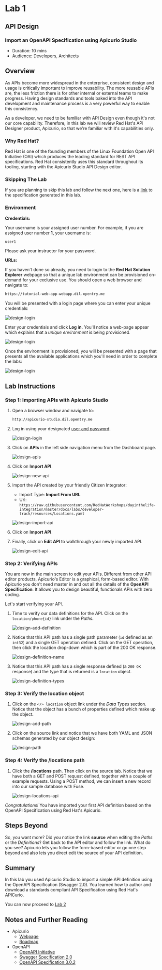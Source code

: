 # Lab 1

## API Design

### Import an OpenAPI Specification using Apicurio Studio

* Duration: 10 mins
* Audience: Developers, Architects

## Overview

As APIs become more widespread in the enterprise, consistent design and usage is critically important to improve reusability. The more reusable APIs are, the less friction there is for other internal or external teams to make progress. Having design standards and tools baked into the API development and maintenance process is a very powerful way to enable this consistency.

As a developer, we need to be familiar with API Design even though it's not our core capability.  Therefore, in this lab we will review Red Hat's API Designer product, Apicurio, so that we're familiar with it's capabilities only.

### Why Red Hat?

Red Hat is one of the founding members of the Linux Foundation Open API Initiative (OAI) which produces the leading standard for REST API specifications. Red Hat consistently uses this standard throughout its tooling, starting with the Apicurio Studio API Design editor.

### Skipping The Lab

If you are planning to skip this lab and follow the next one, here is a [link](https://github.com/hguerrero/3scaleworkshop-openapi/blob/Lab-01/locations-api/Locations-UserX.yaml) to the specification generated in this lab.

### Environment

**Credentials:**

Your username is your assigned user number. For example, if you are assigned user number **1**, your username is: 

```bash
user1
```

Please ask your instructor for your password.

**URLs:**

If you haven't done so already, you need to login to the **Red Hat Solution Explorer** webpage so that a unique lab environment can be provisioned on-demand for your exclusive use.  You should open a web browser and navigate to: 

```bash
https://tutorial-web-app-webapp.dil.opentry.me
```

You will be presented with a login page where you can enter your unique credentials:

![design-login](images/design-50.png "Login")

Enter your credentials and click **Log in**.  You'll notice a web-page appear which explains that a *unique environment* is being provisioned.

![design-login](images/design-51.png "Provision")

Once the environment is provisioned, you will be presented with a page that presents all the available applications which you'll need in order to complete the labs:

![design-login](images/design-52.png "Applications")

## Lab Instructions

### Step 1: Importing APIs with Apicurio Studio

1. Open a browser window and navigate to:

    ```bash
    http://apicurio-studio.dil.opentry.me
    ```

1. Log in using your designated [user and password](#environment).

    ![design-login](images/design-01.png "Login")

1. Click on **APIs** in the left side navigation menu from the Dashboard page.

    ![design-apis](images/design-02.png "APIs")

1. Click on **Import API**.

    ![design-new-api](images/design-03.png "Import API")

1. Import the API created by your friendly Citizen Integrator:

    * Import Type: **Import From URL**
    * Url: `https://raw.githubusercontent.com/RedHatWorkshops/dayinthelife-integration/master/docs/labs/developer-track/resources/Locations.yaml`

    ![design-import-api](images/design-04.png "Import API")

1. Click on **Import API**.

1. Finally, click on **Edit API** to walkthrough your newly imported API.

    ![design-edit-api](images/design-05.png "Edit API")

### Step 2: Verifying APIs

You are now in the main screen to edit your APIs. Different from other API editor products, Apicurio's Editor is a graphical, form-based editor. With Apicurio you don't need master in and out all the details of the **OpenAPI Specification**. It allows you to design beautiful, functionals APIs with zero coding.

Let's start verifying your API.

1. Time to verify our data definitions for the API. Click on the `location/phone{id}` link under the *Paths*.

    ![design-add-definition](images/design-15.png "Add Definition")

1. Notice that this API path has a single path parameter (`id` defined as an `int32`) and a single GET operation defined.  Click on the GET operation, then click the location drop-down which is part of the 200 OK response.

    ![design-definition-name](images/design-16.png "Definition Name")

1. Notice that this API path has a single response defined (a `200 OK` response) and the type that is returned is a `location` object.

    ![design-definition-types](images/design-17.png "Definition Data Types")

### Step 3: Verify the location object

1. Click on the `</> location` object link under the *Data Types* section.  Notice that the object has a bunch of properties defined which make up the object.

    ![design-add-path](images/design-06.png "Add Path")

1. Click on the source link and notice that we have both YAML and JSON schemas generated by our object design:

    ![design-path](images/design-07.png "Path")

### Step 4: Verify the /locations path

1. Click the **/locations** path.  Then click on the source tab.  Notice that we have both a GET and POST request defined, together with a couple of example requests.  Using a POST method, we can insert a new record into our sample database with Fuse.

    ![design-locations-api](images/design-23.png "Locations API")

*Congratulations!* You have imported your first API definition based on the OpenAPI Specification  using Red Hat's Apicurio. 

## Steps Beyond

So, you want more? Did you notice the link **source** when editing the *Paths* or the *Definitions*? Get back to the API editor and follow the link. What do you see? Apicurio lets you follow the form-based editor or go one step beyond and also lets you direct edit the source of your API definition.

## Summary

In this lab you used Apicurio Studio to import a simple API definition using the OpenAPI Specification (Swagger 2.0). You learned how to author and download a standards compliant API Specification using Red Hat's APICurio.

You can now proceed to [Lab 2](../lab02/#lab-2)

## Notes and Further Reading

* Apicurio
  * [Webpage](https://www.apicur.io)
  * [Roadmap](https://www.apicur.io/roadmap/)
* OpenAPI
  * [OpenAPI Initiative](https://www.openapis.org/)
  * [Swagger Specification 2.0](https://github.com/OAI/OpenAPI-Specification/blob/master/versions/2.0.md)
  * [OpenAPI Specification 3.0.2](https://github.com/OAI/OpenAPI-Specification/blob/master/versions/3.0.2.md)
